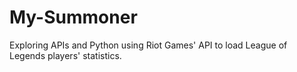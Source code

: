 # My-Summoner
Exploring APIs and Python using Riot Games' API to load League of Legends players' statistics.
